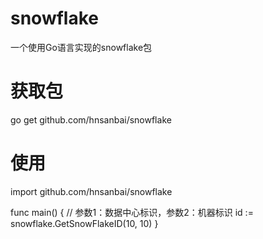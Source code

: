 # snowflake
一个使用Go语言实现的snowflake包



# 获取包
go get github.com/hnsanbai/snowflake


# 使用
import github.com/hnsanbai/snowflake


func main() {
// 参数1：数据中心标识，参数2：机器标识
	id := snowflake.GetSnowFlakeID(10, 10)
}
